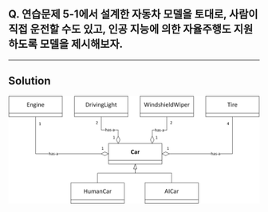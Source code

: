 ## Q. 연습문제 5-1에서 설계한 자동차 모델을 토대로, 사람이 직접 운전할 수도 있고, 인공 지능에 의한 자율주행도 지원하도록 모델을 제시해보자.

---

## Solution

<img src="../img/05-2.png" width=700>